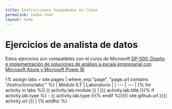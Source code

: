```yaml
---
title: Instrucciones hospedadas en línea
permalink: index.html
layout: home
---
```


# Ejercicios de analista de datos

Estos ejercicios son compatibles con el curso de Microsoft [DP-500: Diseño e implementación de soluciones de análisis a escala empresarial con Microsoft Azure y Microsoft Power BI](https://docs.microsoft.com/training/courses/dp-500t00)

{% assign labs = site.pages | where_exp:"page", "page.url contains '/Instructions/labs'" %}
| Módulo ILT | Laboratorio |
| --- | --- | 
{% for activity in labs  %}| {{ activity.lab.module }} | [{{ activity.lab.title }}{% if activity.lab.type %} - {{ activity.lab.type }}{% endif %}]({{ site.github.url }}{{ activity.url }}) |
{% endfor %}

<!--

## Demos

{% assign demos = site.pages | where_exp:"page", "page.url contains '/Instructions/Demos'" %}
| Module | Demo |
| --- | --- | 
{% for activity in demos  %}| {{ activity.demo.module }} | [{{ activity.demo.title }}]({{ site.github.url }}{{ activity.url }}) |
{% endfor %}
 
-->
